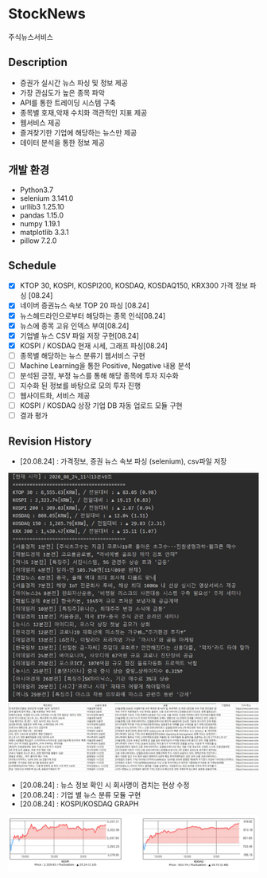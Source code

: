 # StockNews
주식뉴스서비스

## Description
- 증권가 실시간 뉴스 파싱 및 정보 제공
- 가장 관심도가 높은 종목 파악
- API를 통한 트레이딩 시스템 구축
- 종목별 호재,악재 수치화 객관적인 지표 제공
- 웹서비스 제공
- 즐겨찾기한 기업에 해당하는 뉴스만 제공
- 데이터 분석을 통한 정보 제공

## 개발 환경
- Python3.7
- selenium 3.141.0
- urllib3 1.25.10
- pandas 1.15.0 
- numpy 1.19.1
- matplotlib 3.3.1
- pillow 7.2.0

## Schedule
- [X]  KTOP 30, KOSPI, KOSPI200, KOSDAQ, KOSDAQ150, KRX300 가격 정보 파싱 [08.24]
- [X]  네이버 증권뉴스 속보 TOP 20 파싱 [08.24]
- [X]  뉴스헤드라인으로부터 해당하는 종목 인식[08.24]
- [X]  뉴스에 종목 고유 인덱스 부여[08.24]
- [X]  기업별 뉴스 CSV 파일 저장 구현[08.24]
- [X]  KOSPI / KOSDAQ 현재 시세, 그래프 파싱[08.24]
- [ ]  종목별 해당하는 뉴스 분류기 웹서비스 구현
- [ ]  Machine Learning을 통한 Positive, Negative 내용 분석
- [ ]  분석된 긍정, 부정 뉴스를 통해 해당 종목에 투자 지수화
- [ ]  지수화 된 정보를 바탕으로 모의 투자 진행
- [ ]  웹사이트화, 서비스 제공
- [ ]  KOSPI / KOSDAQ 상장 기업 DB 자동 업로드 모듈 구현
- [ ]  결과 평가

## Revision History
- [20.08.24] : 가격정보, 증권 뉴스 속보 파싱 (selenium), csv파일 저장
<img src= "BackEnd/PythonScripts/Resources/get_info.JPG" width="680px">
<img src= "BackEnd/PythonScripts/Resources/csvfile.JPG" width="680px">

- [20.08.24] : 뉴스 정보 확인 시 회사명이 겹치는 현상 수정
- [20.08.24] : 기업 별 뉴스 분류 모듈 구현
- [20.08.24] : KOSPI/KOSDAQ GRAPH
<img src= "BackEnd/PythonScripts/Resources/Graph.png" width="680px">